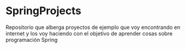 SpringProjects
==============

Repositorio que alberga proyectos de ejemplo que voy encontrando en internet y los voy haciendo con el objetivo de aprender cosas sobre programación Spring
